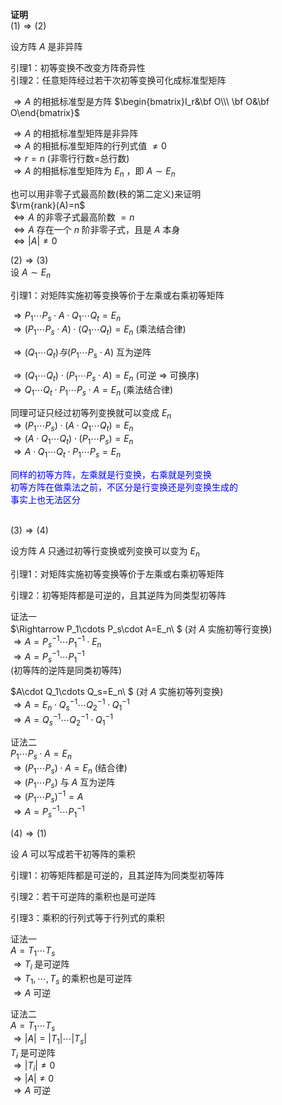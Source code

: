 **证明**  
$(1)\Rightarrow(2)$  
  
设方阵 $A$ 是非异阵  
  
引理1：初等变换不改变方阵奇异性  
引理2：任意矩阵经过若干次初等变换可化成标准型矩阵  
  
$\Rightarrow A$ 的相抵标准型是方阵 $\begin{bmatrix}I_r&\bf O\\\ \bf O&\bf O\end{bmatrix}$  
  
$\Rightarrow A$ 的相抵标准型矩阵是非异阵  
$\Rightarrow A$ 的相抵标准型矩阵的行列式值 $\neq0$  
$\Rightarrow r=n$ (非零行行数=总行数)  
$\Rightarrow A$ 的相抵标准型矩阵为 $E_n$ ，即 $A\sim E_n$  
  
也可以用非零子式最高阶数(秩的第二定义)来证明  
$\rm{rank}(A)=n$  
$\Leftrightarrow A$ 的非零子式最高阶数 $=n$  
$\Leftrightarrow A$ 存在一个 $n$ 阶非零子式，且是 $A$ 本身  
$\Leftrightarrow |A|\neq0$  
  
$(2)\Rightarrow(3)$  
设 $A\sim E_n$  
  
引理1：对矩阵实施初等变换等价于左乘或右乘初等矩阵  
  
$\Rightarrow P_1\cdots P_s\cdot A\cdot Q_1\cdots Q_t=E_n$  
$\Rightarrow(P_1\cdots P_s\cdot A)\cdot (Q_1\cdots Q_t)=E_n$ (乘法结合律)  
  
$\Rightarrow(Q_1\cdots Q_t)与  
(P_1\cdots P_s\cdot A)$ 互为逆阵  
  
$\Rightarrow(Q_1\cdots Q_t)\cdot(P_1\cdots P_s\cdot A) =E_n$ (可逆 $\Rightarrow$ 可换序)  
$\Rightarrow Q_1\cdots Q_t \cdot P_1\cdots P_s\cdot A=E_n$ (乘法结合律)  
  
同理可证只经过初等列变换就可以变成 $E_n$  
$\Rightarrow(P_1\cdots P_s)\cdot(A\cdot Q_1\cdots Q_t)=E_n$  
$\Rightarrow(A\cdot Q_1\cdots Q_t)\cdot(P_1\cdots P_s)=E_n$  
$\Rightarrow A\cdot Q_1\cdots Q_t\cdot P_1\cdots P_s=E_n$  
  
<font color=blue>  
同样的初等方阵，左乘就是行变换，右乘就是列变换<div>  
初等方阵在做乘法之前，不区分是行变换还是列变换生成的<div>  
事实上也无法区分</font><br/><br/>  
  
$(3)\Rightarrow(4)$  
  
设方阵 $A$ 只通过初等行变换或列变换可以变为 $E_n$  
  
引理1：对矩阵实施初等变换等价于左乘或右乘初等矩阵  
  
引理2：初等矩阵都是可逆的，且其逆阵为同类型初等阵  
  
证法一  
$\Rightarrow P_1\cdots P_s\cdot A=E_n\ $ (对 $A$ 实施初等行变换)  
$\Rightarrow A=P_s^{-1}\cdots P_1^{-1}\cdot E_n$  
$\Rightarrow A=P_s^{-1}\cdots P_1^{-1}$  
(初等阵的逆阵是同类初等阵)  
  
$A\cdot Q_1\cdots Q_s=E_n\ $ (对 $A$ 实施初等列变换)  
$\Rightarrow A=E_n\cdot Q_s^{-1}  
\cdots Q_2^{-1}\cdot Q_1^{-1}$  
$\Rightarrow A=Q_s^{-1}  
\cdots Q_2^{-1}\cdot Q_1^{-1}$  
  
证法二  
$P_1\cdots P_s\cdot A=E_n$  
$\Rightarrow(P_1\cdots P_s)\cdot A=E_n$ (结合律)  
$\Rightarrow(P_1\cdots P_s)$ 与 $A$ 互为逆阵  
$\Rightarrow (P_1\cdots P_s)^{-1}=A$  
$\Rightarrow A=P_s^{-1}\cdots P_1^{-1}$  
  
$(4)\Rightarrow(1)$  
  
设 $A$ 可以写成若干初等阵的乘积  
  
引理1：初等矩阵都是可逆的，且其逆阵为同类型初等阵  
  
引理2：若干可逆阵的乘积也是可逆阵  
  
引理3：乘积的行列式等于行列式的乘积  
  
证法一  
$A=T_1\cdots T_s$  
$\Rightarrow T_i$ 是可逆阵  
$\Rightarrow T_1,\cdots,T_s$  的乘积也是可逆阵  
$\Rightarrow A$ 可逆  
  
证法二  
$A=T_1\cdots T_s$  
$\Rightarrow|A|=|T_1|\cdots |T_s|$  
$T_i$ 是可逆阵  
$\Rightarrow |T_i|\neq0$  
$\Rightarrow |A|\neq0$  
$\Rightarrow A$ 可逆  
